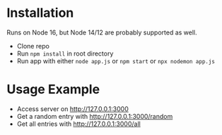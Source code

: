 # Installation
Runs on Node 16, but Node 14/12 are probably supported as well.

- Clone repo
- Run `npm install` in root directory
- Run app with either `node app.js` or `npm start` or `npx nodemon app.js`

# Usage Example

- Access server on http://127.0.0.1:3000
- Get a random entry with http://127.0.0.1:3000/random
- Get all entries with http://127.0.0.1:3000/all